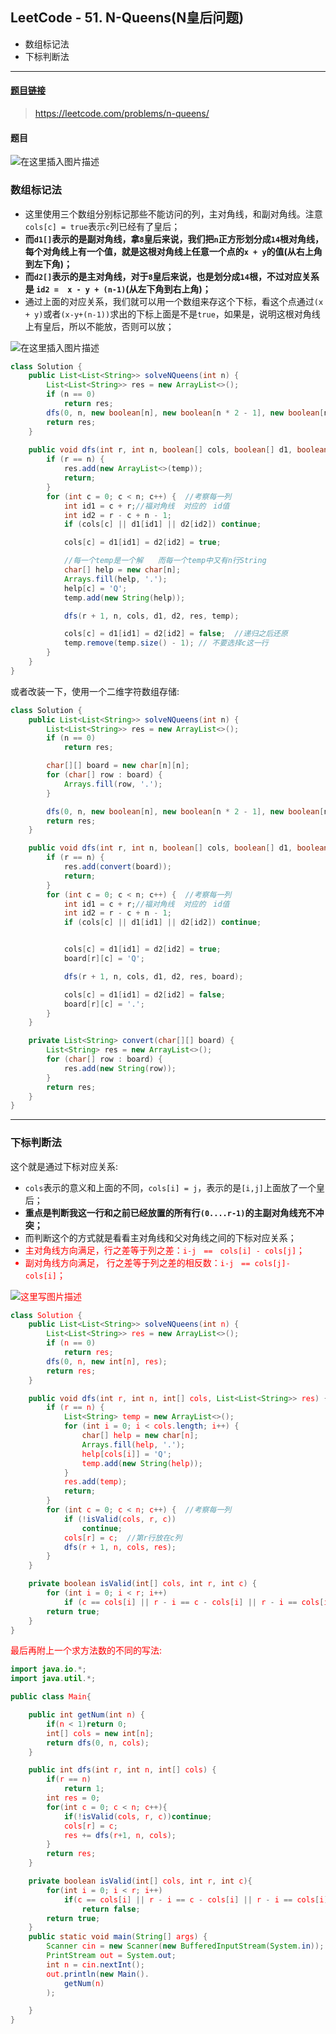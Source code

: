 ﻿## LeetCode - 51. N-Queens(N皇后问题)

 - 数组标记法
 - 下标判断法

***
#### [题目链接](https://leetcode.com/problems/n-queens/)

> https://leetcode.com/problems/n-queens/

#### 题目
![在这里插入图片描述](images/51_t.png)


### 数组标记法

 - 这里使用三个数组分别标记那些不能访问的列，主对角线，和副对角线。注意`cols[c] = true`表示`c`列已经有了皇后；
 - **而`d1[]`表示的是副对角线，拿`8`皇后来说，我们把`n`正方形划分成`14`根对角线，每个对角线上有一个值，就是这根对角线上任意一个点的`x + y`的值(从右上角到左下角)；**
 - **而`d2[]`表示的是主对角线，对于`8`皇后来说，也是划分成`14`根，不过对应关系是 `id2 =  x - y + (n-1)`(从左下角到右上角)；**
 - 通过上面的对应关系，我们就可以用一个数组来存这个下标，看这个点通过`(x + y)`或者`(x-y+(n-1))`求出的下标上面是不是`true`，如果是，说明这根对角线上有皇后，所以不能放，否则可以放；

![在这里插入图片描述](images/51_s.png)

```java
class Solution {
    public List<List<String>> solveNQueens(int n) {
        List<List<String>> res = new ArrayList<>();
        if (n == 0)
            return res;
        dfs(0, n, new boolean[n], new boolean[n * 2 - 1], new boolean[n * 2 - 1], res, new ArrayList<>());
        return res;
    }
 
    public void dfs(int r, int n, boolean[] cols, boolean[] d1, boolean[] d2, List<List<String>> res, List<String> temp) {
        if (r == n) {
            res.add(new ArrayList<>(temp));
            return;
        }
        for (int c = 0; c < n; c++) {  //考察每一列
            int id1 = c + r;//福对角线  对应的　id值
            int id2 = r - c + n - 1;
            if (cols[c] || d1[id1] || d2[id2]) continue;

            cols[c] = d1[id1] = d2[id2] = true;

            //每一个temp是一个解　　而每一个temp中又有n行String
            char[] help = new char[n];
            Arrays.fill(help, '.');
            help[c] = 'Q';
            temp.add(new String(help));

            dfs(r + 1, n, cols, d1, d2, res, temp);

            cols[c] = d1[id1] = d2[id2] = false;  //递归之后还原
            temp.remove(temp.size() - 1); // 不要选择c这一行
        }
    }
}
```
或者改装一下，使用一个二维字符数组存储: 
```java
class Solution {
    public List<List<String>> solveNQueens(int n) {
        List<List<String>> res = new ArrayList<>();
        if (n == 0)
            return res;

        char[][] board = new char[n][n];
        for (char[] row : board) {
            Arrays.fill(row, '.');
        } 

        dfs(0, n, new boolean[n], new boolean[n * 2 - 1], new boolean[n * 2 - 1], res, board);
        return res;
    }

    public void dfs(int r, int n, boolean[] cols, boolean[] d1, boolean[] d2, List<List<String>> res, char[][] board) {
        if (r == n) {
            res.add(convert(board));
            return;
        }
        for (int c = 0; c < n; c++) {  //考察每一列
            int id1 = c + r;//福对角线  对应的　id值
            int id2 = r - c + n - 1;
            if (cols[c] || d1[id1] || d2[id2]) continue;


            cols[c] = d1[id1] = d2[id2] = true;
            board[r][c] = 'Q';

            dfs(r + 1, n, cols, d1, d2, res, board);

            cols[c] = d1[id1] = d2[id2] = false;
            board[r][c] = '.';
        }
    }

    private List<String> convert(char[][] board) {
        List<String> res = new ArrayList<>();
        for (char[] row : board) {
            res.add(new String(row));
        }
        return res;
    }
}
```
***
### 下标判断法
这个就是通过下标对应关系: 

 - `cols`表示的意义和上面的不同，`cols[i] = j`，表示的是`[i,j]`上面放了一个皇后；
 - **重点是判断我这一行和之前已经放置的所有行`(0....r-1)`的主副对角线充不冲突；**
 - 而判断这个的方式就是看看主对角线和父对角线之间的下标对应关系；
 -  <font color  = red>主对角线方向满足，行之差等于列之差：`i-j　==　cols[i] - cols[j]`；
 -  <font color=  red>副对角线方向满足， 行之差等于列之差的相反数：`i-j　== cols[j]-cols[i]`；

![这里写图片描述](images/51_s2.png)

```java
class Solution {
    public List<List<String>> solveNQueens(int n) {
        List<List<String>> res = new ArrayList<>();
        if (n == 0)
            return res;
        dfs(0, n, new int[n], res); 
        return res;
    }

    public void dfs(int r, int n, int[] cols, List<List<String>> res) {
        if (r == n) {
            List<String> temp = new ArrayList<>();
            for (int i = 0; i < cols.length; i++) {
                char[] help = new char[n];
                Arrays.fill(help, '.');
                help[cols[i]] = 'Q';
                temp.add(new String(help));
            }
            res.add(temp);
            return;
        }
        for (int c = 0; c < n; c++) {  //考察每一列
            if (!isValid(cols, r, c))
                continue;
            cols[r] = c;  //第r行放在c列
            dfs(r + 1, n, cols, res);
        }
    }

    private boolean isValid(int[] cols, int r, int c) {
        for (int i = 0; i < r; i++)
            if (c == cols[i] || r - i == c - cols[i] || r - i == cols[i] - c) return false;
        return true;
    }
}
```

最后再附上一个求方法数的不同的写法: 

```java
import java.io.*;
import java.util.*;

public class Main{

    public int getNum(int n) {
        if(n < 1)return 0;
        int[] cols = new int[n];
        return dfs(0, n, cols);
    }

    public int dfs(int r, int n, int[] cols) {
        if(r == n)
            return 1;
        int res = 0;
        for(int c = 0; c < n; c++){
            if(!isValid(cols, r, c))continue;
            cols[r] = c;
            res += dfs(r+1, n, cols);
        }
        return res;
    }

    private boolean isValid(int[] cols, int r, int c){
        for(int i = 0; i < r; i++)
            if(c == cols[i] || r - i == c - cols[i] || r - i == cols[i] - c)
                return false;
        return true;
    }
    public static void main(String[] args) {
        Scanner cin = new Scanner(new BufferedInputStream(System.in));
        PrintStream out = System.out;
        int n = cin.nextInt();
        out.println(new Main().
            getNum(n)
        );

    }
}
```
